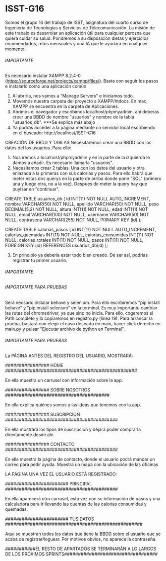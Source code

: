 # ISST-G16

Somos el grupo 16 del trabajo de ISST, asignatura del cuarto curso de Ingeniería de Tecnologías y Servicios de Telecomunicación.
La misión de este trabajo es desarrolar un aplicación útil para cualquier perosna que quiera cuidar su salud.
Pondremos a su disposición dietas y ejercicios recomendados, retos mensuales y una IA que le ayudará en cualquier momento.


######  IMPORTANTE  ##############################################################
Es necesario instalar XAMPP 8.2.4-0 (https://sourceforge.net/projects/xampp/files/). Basta con seguir los pasos e instalarlo como una aplicación común. 

1)  Al abrirla, nos vamos a "Manage Servers" e iniciamos todo.
2)  Movemos nuestra carpeta del proyecto a XAMPP/htdocs. En mac, XAMPP se encuentra en la carpeta de Aplicaciones.
3)  Abrimos el navegador y escribimos localhost/phpmyadmin, ahí deberás crear una BBDD de nombre "usuarios" y nombre de la tabla "usuarios_db". ***Se explica más abajo
4)  Ya podrás acceder a la página mediante un servidor local escribiendo en el buscador http://localhost/ISST-G16

CREACIÓN DE BBDD Y TABLAS
Necesitaremos crear una BBDD con los datos del los usuarios. Para ello:

1)  Nos iremos a localhost/phpmyadmin y en la parte de la izquierda le damos a añadir. Es necesario llamarla "usuarios".
2)  Necesitamos crear 2 tablas. Una con los datos del usuario y otra enlazada a la primeras con sus calorias y pasos. Para ello habrá que meter estas dos querys en la parte de arriba donde pone "SQL" (primero una y luego otra, no a la vez). Despues de meter la query hay que puylsar en "continuar".

CREATE TABLE usuarios_db (
  id INT(11) NOT NULL AUTO_INCREMENT,
  nombre VARCHAR(50) NOT NULL,
  apellido VARCHAR(50) NOT NULL,
  peso DECIMAL(5,2) NOT NULL,
  altura INT(11) NOT NULL,
  edad INT(11) NOT NULL,
  email VARCHAR(100) NOT NULL,
  username VARCHAR(50) NOT NULL,
  contrasena VARCHAR(255) NOT NULL,
  PRIMARY KEY (id)
);

CREATE TABLE calorias_pasos (
  id INT(11) NOT NULL AUTO_INCREMENT,
  calorias_quemadas INT(11) NOT NULL,
  calorias_consumidas INT(11) NOT NULL,
  calorias_totales INT(11) NOT NULL,
  pasos INT(11) NOT NULL,
  FOREIGN KEY (id) REFERENCES usuarios_db(id)
);

3)  En principio ya debería estar todo bien creado. De ser así, podrías registrar tu primer usuario.

######  IMPORTANTE  ##############################################################

###### IMPORTANTE PARA PRUEBAS #######################################################################################################

Será necsario instalar behave y selenium. Para ello escribiremos "pip install behave" y "pip install selenium" en la terminal.
Es muy importante cambiar las rutas del chromedriver, ya que sino no inicia. Para ello, cogeremos el Path completo y lo copiaremos en registro.py (linea 19).
Para arrancar la prueba, bastará con elegir el caso deseado en main, hacer click derecho en main.py y pulsar "Ejecutar archivo de python en Terminal".

###### IMPORTANTE PARA PRUEBAS #######################################################################################################



La PÁGINA ANTES DEL REGISTRO DEL USUARIO, MOSTRARÁ:

################ HOME ################################################

En ella muestra un carrusel con información sobre la app.

################ SOBRE NOSOTROS ######################################

En ella explica quiénes somos y las ideas que tenemos con la app.

################ SUSCRIPCIÓN #########################################

En ella mostrará los tipos de suscripción y dejará poder comprarla direvtamente desde ahi.

################ CONTACTO #########################################

En ella muestra la página de contacto, donde el usuario podrá mandar un correo para pedir ayuda. Muestra un mapa con la ubicación de las oficinas





LA PÁGINA UNA VEZ EL USUARIO ESTÁ REGISTRADO:

####################### PRINCIPAL   #########################################

En ella aparecerá otro carrusel, esta vez con su información de pasos y una calculadora para ir llevando las cuentas de las calorias consumidas y quemadas.

####################### TUS DATOS ##################################################

Aquí se muestran todos los datos que tiene la BBDD sobre el usuario que se acaba de registrar/loguear. Por motivos obvios, no aparece la contraseña.

###########EL RESTO DE APARTADOS SE TERMINARÁN A LO LARGOS DE LOS PRÓXIMOS SPRINTS##################################